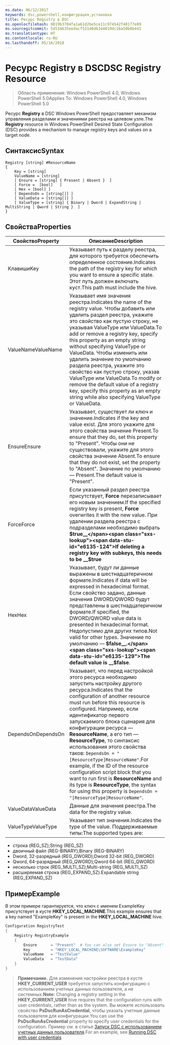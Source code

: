 ```yaml
---
ms.date: 06/12/2017
keywords: dsc,powershell,конфигурация,установка
title: Ресурс Registry в DSC
ms.openlocfilehash: 8819b3704fa1a61d2be5ce11c974542f48177e09
ms.sourcegitcommit: 54534635eedacf531d8d6344019dc16a50b8b441
ms.translationtype: HT
ms.contentlocale: ru-RU
ms.lasthandoff: 05/16/2018
---
```

# <a name="dsc-registry-resource"></a><span data-ttu-id="e6135-103">Ресурс Registry в DSC</span><span class="sxs-lookup"><span data-stu-id="e6135-103">DSC Registry Resource</span></span>

> <span data-ttu-id="e6135-104">Область применения: Windows PowerShell 4.0, Windows PowerShell 5.0</span><span class="sxs-lookup"><span data-stu-id="e6135-104">Applies To: Windows PowerShell 4.0, Windows PowerShell 5.0</span></span>

<span data-ttu-id="e6135-105">Ресурс **Registry** в DSC Windows PowerShell предоставляет механизм управления разделами и значениями реестра на целевом узле.</span><span class="sxs-lookup"><span data-stu-id="e6135-105">The **Registry** resource in Windows PowerShell Desired State Configuration (DSC) provides a mechanism to manage registry keys and values on a target node.</span></span>

## <a name="syntax"></a><span data-ttu-id="e6135-106">Синтаксис</span><span class="sxs-lookup"><span data-stu-id="e6135-106">Syntax</span></span>

```
Registry [string] #ResourceName
{
    Key = [string]
    ValueName = [string]
    [ Ensure = [string] { Present | Absent }  ]
    [ Force =  [bool]   ]
    [ Hex = [bool] ]
    [ DependsOn = [string[]] ]
    [ ValueData = [string[]] ]
    [ ValueType = [string] { Binary | Dword | ExpandString | MultiString | Qword | String }  ]
}
```

## <a name="properties"></a><span data-ttu-id="e6135-107">Свойства</span><span class="sxs-lookup"><span data-stu-id="e6135-107">Properties</span></span>
|  <span data-ttu-id="e6135-108">Свойство</span><span class="sxs-lookup"><span data-stu-id="e6135-108">Property</span></span>  |  <span data-ttu-id="e6135-109">Описание</span><span class="sxs-lookup"><span data-stu-id="e6135-109">Description</span></span>   |
|---|---|
| <span data-ttu-id="e6135-110">Клавиши</span><span class="sxs-lookup"><span data-stu-id="e6135-110">Key</span></span>| <span data-ttu-id="e6135-111">Указывает путь к разделу реестра, для которого требуется обеспечить определенное состояние.</span><span class="sxs-lookup"><span data-stu-id="e6135-111">Indicates the path of the registry key for which you want to ensure a specific state.</span></span> <span data-ttu-id="e6135-112">Этот путь должен включать куст.</span><span class="sxs-lookup"><span data-stu-id="e6135-112">This path must include the hive.</span></span>|
| <span data-ttu-id="e6135-113">ValueName</span><span class="sxs-lookup"><span data-stu-id="e6135-113">ValueName</span></span>| <span data-ttu-id="e6135-114">Указывает имя значения реестра.</span><span class="sxs-lookup"><span data-stu-id="e6135-114">Indicates the name of the registry value.</span></span> <span data-ttu-id="e6135-115">Чтобы добавить или удалить раздел реестра, укажите это свойство как пустую строку, не указывая ValueType или ValueData.</span><span class="sxs-lookup"><span data-stu-id="e6135-115">To add or remove a registry key, specify this property as an empty string without specifying ValueType or ValueData.</span></span> <span data-ttu-id="e6135-116">Чтобы изменить или удалить значение по умолчанию раздела реестра, укажите это свойство как пустую строку, указав ValueType или ValueData.</span><span class="sxs-lookup"><span data-stu-id="e6135-116">To modify or remove the default value of a registry key, specify this property as an empty string while also specifying ValueType or ValueData.</span></span>|
| <span data-ttu-id="e6135-117">Ensure</span><span class="sxs-lookup"><span data-stu-id="e6135-117">Ensure</span></span>| <span data-ttu-id="e6135-118">Указывает, существует ли ключ и значение.</span><span class="sxs-lookup"><span data-stu-id="e6135-118">Indicates if the key and value exist.</span></span> <span data-ttu-id="e6135-119">Для этого укажите для этого свойства значение Present.</span><span class="sxs-lookup"><span data-stu-id="e6135-119">To ensure that they do, set this property to "Present".</span></span> <span data-ttu-id="e6135-120">Чтобы они не существовали, укажите для этого свойства значение Absent.</span><span class="sxs-lookup"><span data-stu-id="e6135-120">To ensure that they do not exist, set the property to "Absent".</span></span> <span data-ttu-id="e6135-121">Значение по умолчанию — Present.</span><span class="sxs-lookup"><span data-stu-id="e6135-121">The default value is "Present".</span></span>|
| <span data-ttu-id="e6135-122">Force</span><span class="sxs-lookup"><span data-stu-id="e6135-122">Force</span></span>| <span data-ttu-id="e6135-123">Если указанный раздел реестра присутствует, __Force__ перезаписывает его новым значением.</span><span class="sxs-lookup"><span data-stu-id="e6135-123">If the specified registry key is present, __Force__ overwrites it with the new value.</span></span> <span data-ttu-id="e6135-124">При удалении раздела реестра с подразделами необходимо выбрать __$true__</span><span class="sxs-lookup"><span data-stu-id="e6135-124">If deleting a registry key with subkeys, this needs to be __$true__</span></span>|
| <span data-ttu-id="e6135-125">Hex</span><span class="sxs-lookup"><span data-stu-id="e6135-125">Hex</span></span>| <span data-ttu-id="e6135-126">Указывает, будут ли данные выражены в шестнадцатеричном формате.</span><span class="sxs-lookup"><span data-stu-id="e6135-126">Indicates if data will be expressed in hexadecimal format.</span></span> <span data-ttu-id="e6135-127">Если свойство задано, данные значения DWORD/QWORD будут представлены в шестнадцатеричном формате.</span><span class="sxs-lookup"><span data-stu-id="e6135-127">If specified, the DWORD/QWORD value data is presented in hexadecimal format.</span></span> <span data-ttu-id="e6135-128">Недопустимо для других типов.</span><span class="sxs-lookup"><span data-stu-id="e6135-128">Not valid for other types.</span></span> <span data-ttu-id="e6135-129">Значение по умолчанию — __$false__.</span><span class="sxs-lookup"><span data-stu-id="e6135-129">The default value is __$false__.</span></span>|
| <span data-ttu-id="e6135-130">DependsOn</span><span class="sxs-lookup"><span data-stu-id="e6135-130">DependsOn</span></span>| <span data-ttu-id="e6135-131">Указывает, что перед настройкой этого ресурса необходимо запустить настройку другого ресурса.</span><span class="sxs-lookup"><span data-stu-id="e6135-131">Indicates that the configuration of another resource must run before this resource is configured.</span></span> <span data-ttu-id="e6135-132">Например, если идентификатор первого запускаемого блока сценария для конфигурации ресурса — __ResourceName__, а его тип — __ResourceType__, то синтаксис использования этого свойства таков: `DependsOn = "[ResourceType]ResourceName"`.</span><span class="sxs-lookup"><span data-stu-id="e6135-132">For example, if the ID of the resource configuration script block that you want to run first is __ResourceName__ and its type is __ResourceType__, the syntax for using this property is `DependsOn = "[ResourceType]ResourceName"`.</span></span>|
| <span data-ttu-id="e6135-133">ValueData</span><span class="sxs-lookup"><span data-stu-id="e6135-133">ValueData</span></span>| <span data-ttu-id="e6135-134">Данные для значения реестра.</span><span class="sxs-lookup"><span data-stu-id="e6135-134">The data for the registry value.</span></span>|
| <span data-ttu-id="e6135-135">ValueType</span><span class="sxs-lookup"><span data-stu-id="e6135-135">ValueType</span></span>| <span data-ttu-id="e6135-136">Указывает тип значения.</span><span class="sxs-lookup"><span data-stu-id="e6135-136">Indicates the type of the value.</span></span> <span data-ttu-id="e6135-137">Поддерживаемые типы:</span><span class="sxs-lookup"><span data-stu-id="e6135-137">The supported types are:</span></span>
<ul><li><span data-ttu-id="e6135-138">строка (REG_SZ);</span><span class="sxs-lookup"><span data-stu-id="e6135-138">String (REG_SZ)</span></span></li>


<li><span data-ttu-id="e6135-139">двоичный файл (REG-BINARY);</span><span class="sxs-lookup"><span data-stu-id="e6135-139">Binary (REG-BINARY)</span></span></li>


<li><span data-ttu-id="e6135-140">Dword, 32-разрядный (REG_DWORD);</span><span class="sxs-lookup"><span data-stu-id="e6135-140">Dword 32-bit (REG_DWORD)</span></span></li>


<li><span data-ttu-id="e6135-141">Qword, 64-разрядный (REG_QWORD);</span><span class="sxs-lookup"><span data-stu-id="e6135-141">Qword 64-bit (REG_QWORD)</span></span></li>


<li><span data-ttu-id="e6135-142">несколько строк (REG_MULTI_SZ);</span><span class="sxs-lookup"><span data-stu-id="e6135-142">Multi-string (REG_MULTI_SZ)</span></span></li>


<li><span data-ttu-id="e6135-143">расширяемая строка (REG_EXPAND_SZ).</span><span class="sxs-lookup"><span data-stu-id="e6135-143">Expandable string (REG_EXPAND_SZ)</span></span></li></ul>

## <a name="example"></a><span data-ttu-id="e6135-144">Пример</span><span class="sxs-lookup"><span data-stu-id="e6135-144">Example</span></span>
<span data-ttu-id="e6135-145">В этом примере гарантируется, что ключ с именем ExampleKey присутствует в кусте **HKEY\_LOCAL\_MACHINE**.</span><span class="sxs-lookup"><span data-stu-id="e6135-145">This example ensures that a key named "ExampleKey" is present in the **HKEY\_LOCAL\_MACHINE** hive.</span></span>
```powershell
Configuration RegistryTest
{
    Registry RegistryExample
    {
        Ensure      = "Present"  # You can also set Ensure to "Absent"
        Key         = "HKEY_LOCAL_MACHINE\SOFTWARE\ExampleKey"
        ValueName   = "TestValue"
        ValueData   = "TestData"
    }
}
```

><span data-ttu-id="e6135-146">**Примечание.** Для изменения настройки реестра в кусте **HKEY\_CURRENT\_USER** требуется запустить конфигурацию с использованием учетных данных пользователя, а не системных.</span><span class="sxs-lookup"><span data-stu-id="e6135-146">**Note:** Changing a registry setting in the **HKEY\_CURRENT\_USER** hive requires that the configuration runs with user credentials, rather than as the system.</span></span>
><span data-ttu-id="e6135-147">Вы можете использовать свойство **PsDscRunAsCredential**, чтобы указать учетные данные пользователя для конфигурации.</span><span class="sxs-lookup"><span data-stu-id="e6135-147">You can use the **PsDscRunAsCredential** property to specify user credentials for the configuration.</span></span> <span data-ttu-id="e6135-148">Пример см. в статье [Запуск DSC с использованием учетных данных пользователя](runAsUser.md).</span><span class="sxs-lookup"><span data-stu-id="e6135-148">For an example, see [Running DSC with user credentials](runAsUser.md)</span></span>

